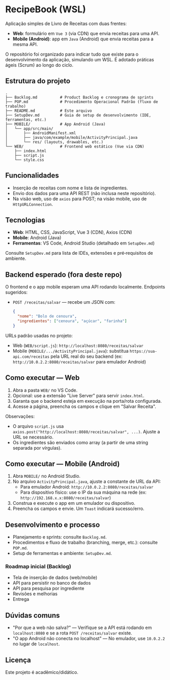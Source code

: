 # RecipeBook (WSL)

Aplicação simples de Livro de Receitas com duas frentes:

- **Web**: formulário em `Vue 3` (via CDN) que envia receitas para uma API.
- **Mobile (Android)**: app em `Java` (Android) que envia receitas para a mesma API.

O repositório foi organizado para indicar tudo que existe para o desenvolvimento da aplicação, simulando um WSL. É adotado práticas ágeis (Scrum) ao longo do ciclo.

## Estrutura do projeto

```
.
├── Backlog.md          # Product Backlog e cronograma de sprints
├── POP.md              # Procedimento Operacional Padrão (fluxo de trabalho)
├── README.md           # Este arquivo
├── SetupDev.md         # Guia de setup de desenvolvimento (IDE, ferramentas, etc.)
├── MOBILE/             # App Android (Java)
│   └── app/src/main/
│       ├── AndroidManifest.xml
│       ├── java/com/example/mobile/ActivityPrincipal.java
│       └── res/ (layouts, drawables, etc.)
└── WEB/                # Frontend web estático (Vue via CDN)
    ├── index.html
    ├── script.js
    └── style.css
```

## Funcionalidades

- Inserção de receitas com nome e lista de ingredientes.
- Envio dos dados para uma API REST (não inclusa neste repositório).
- Na visão web, uso de `axios` para POST; na visão mobile, uso de `HttpURLConnection`.

## Tecnologias

- **Web**: HTML, CSS, JavaScript, Vue 3 (CDN), Axios (CDN)
- **Mobile**: Android (Java)
- **Ferramentas**: VS Code, Android Studio (detalhado em `SetupDev.md`)

Consulte `SetupDev.md` para lista de IDEs, extensões e pré‑requisitos de ambiente.

## Backend esperado (fora deste repo)

O frontend e o app mobile esperam uma API rodando localmente. Endpoints sugeridos:

- `POST /receitas/salvar` — recebe um JSON com:
  ```json
  {
    "nome": "Bolo de cenoura",
    "ingredientes": ["cenoura", "açúcar", "farinha"]
  }
  ```

URLs padrão usadas no projeto:

- Web (`WEB/script.js`): `http://localhost:8080/receitas/salvar`
- Mobile (`MOBILE/.../ActivityPrincipal.java`): substitua `https://sua-api.com/receitas` pela URL real do seu backend (ex: `http://10.0.2.2:8080/receitas/salvar` para emulador Android)

## Como executar — Web

1. Abra a pasta `WEB/` no VS Code.
2. Opcional: use a extensão "Live Server" para servir `index.html`.
3. Garanta que o backend esteja em execução na porta/rota configurada.
4. Acesse a página, preencha os campos e clique em "Salvar Receita".

Observações:

- O arquivo `script.js` usa `axios.post("http://localhost:8080/receitas/salvar", ...)`. Ajuste a URL se necessário.
- Os ingredientes são enviados como array (a partir de uma string separada por vírgulas).

## Como executar — Mobile (Android)

1. Abra `MOBILE/` no Android Studio.
2. No arquivo `ActivityPrincipal.java`, ajuste a constante de URL da API:
   - Para emulador Android: `http://10.0.2.2:8080/receitas/salvar`
   - Para dispositivo físico: use o IP da sua máquina na rede (ex: `http://192.168.x.x:8080/receitas/salvar`)
3. Construa e execute o app em um emulador ou dispositivo.
4. Preencha os campos e envie. Um `Toast` indicará sucesso/erro.

## Desenvolvimento e processo

- Planejamento e sprints: consulte `Backlog.md`.
- Procedimentos e fluxo de trabalho (branching, merge, etc.): consulte `POP.md`.
- Setup de ferramentas e ambiente: `SetupDev.md`.

### Roadmap inicial (Backlog)

- Tela de inserção de dados (web/mobile)
- API para persistir no banco de dados
- API para pesquisa por ingrediente
- Revisões e melhorias
- Entrega

## Dúvidas comuns

- "Por que a web não salva?" — Verifique se a API está rodando em `localhost:8080` e se a rota `POST /receitas/salvar` existe.
- "O app Android não conecta no localhost" — No emulador, use `10.0.2.2` no lugar de `localhost`.

## Licença

Este projeto é acadêmico/didático.
